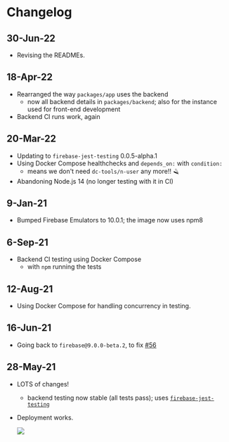 # Changelog

## 30-Jun-22

- Revising the READMEs.

## 18-Apr-22

- Rearranged the way `packages/app` uses the backend
   - now all backend details in `packages/backend`; also for the instance used for front-end development
- Backend CI runs work, again

## 20-Mar-22

- Updating to `firebase-jest-testing` 0.0.5-alpha.1
- Using Docker Compose healthchecks and `depends_on:` with `condition:`
  - means we don't need `dc-tools/n-user` any more!! 🪒
- Abandoning Node.js 14 (no longer testing with it in CI)


## 9-Jan-21

- Bumped Firebase Emulators to 10.0.1; the image now uses npm8

## 6-Sep-21

- Backend CI testing using Docker Compose
   - with `npm` running the tests

## 12-Aug-21

- Using Docker Compose for handling concurrency in testing.

## 16-Jun-21

- Going back to `firebase@9.0.0-beta.2`, to fix [#56](https://github.com/akauppi/GroundLevel-firebase-es/issues/56)


## 28-May-21

- LOTS of changes! 
  - backend testing now stable (all tests pass); uses [`firebase-jest-testing`](http://github.com/akauppi/firebase-jest-testing)
- Deployment works.

   ![](.images/lighthouse-score.png)

